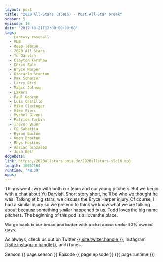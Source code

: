 ```yaml
---
layout: post
title: "2020 All-Stars (s5e16) - Post All-Star break"
season: 5
episode: 16
date: '2017-08-21T12:00:00+00:00'
tags:
  - Fantasy Baseball
  - MLB
  - deep league
  - 2020 All-Stars
  - Yu Darvish
  - Clayton Kershaw
  - Chris Sale
  - Bryce Harper
  - Giocarlo Stanton
  - Max Scherzer
  - Larry Bird
  - Magic Johnson
  - Lakers
  - Paul George
  - Luis Castillo
  - Mike Clevinger
  - Mike Fiers
  - Mychel Givens
  - Patrick Corbin
  - Trevor Bauer
  - CC Sabathia
  - Byron Buxton
  - Keon Broxton
  - Rhys Hoskins
  - Adrian Gonzalez
  - Josh Bell
dogebets:
link: https://2020allstars.pmia.de/2020allstars-s5e16.mp3
length: 10052164
runtime: '48:39'
opus: 
---
```

Things went awry with both our team and our young pitchers.  But we begin with a chat about Yu Darvish.  Short story short, he'll be who we thought he was.  Talking of big stars, we discuss the Bryce Harper injury.  Of course, I had a similar injury so we pretend to think we know what we are talking about because something similar happened to us.  Todd loves the big name pitchers.  The beginning of this pod is all over the place.  

We go back to our bread and butter with a chat about under 50% owned guys.  

As always, check us out on Twitter [{{ site.twitter.handle }}]({{site.twitter.url}}), Instagram [{{site.instagram.handle}}]({{site.instagram.url}}), and iTunes.  

Season {{ page.season }} Episode {{ page.episode }} ({{ page.runtime }})  
